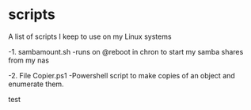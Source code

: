  # scripts

 A list of scripts I keep to use on my Linux systems

 -1. sambamount.sh -runs on @reboot in chron to start my samba shares from my nas
 
 -2. File Copier.ps1 -Powershell script to make copies of an object and enumerate them.

  test
